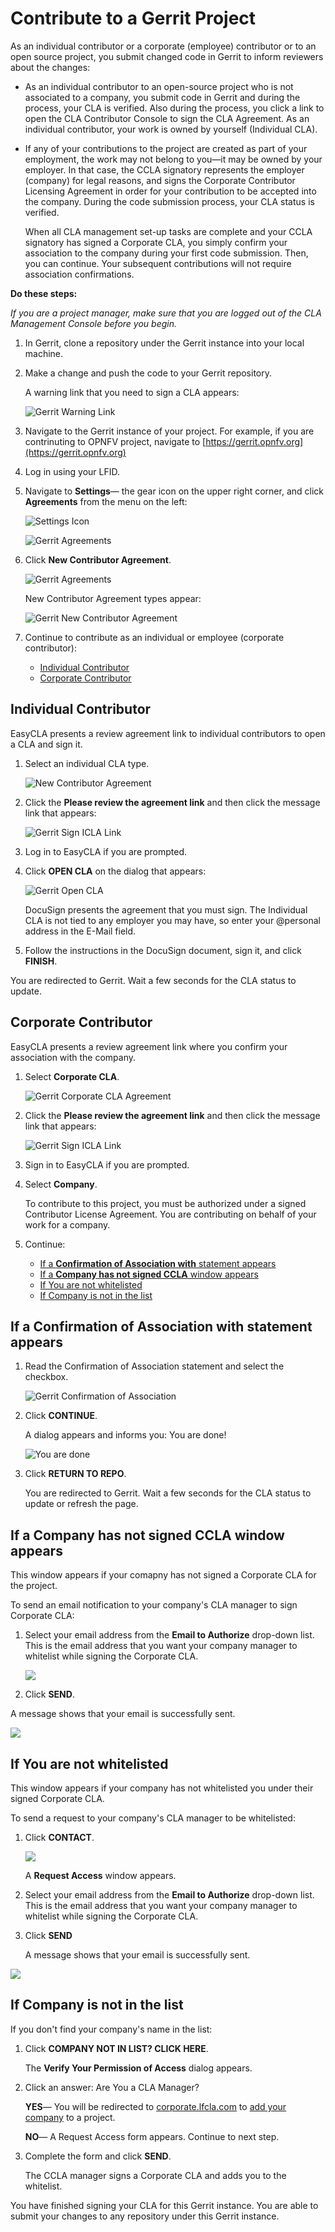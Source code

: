 # Contribute to a Gerrit Project

As an individual contributor or a corporate \(employee\) contributor or to an open source project, you submit changed code in Gerrit to inform reviewers about the changes:

* As an individual contributor to an open-source project who is not associated to a company, you submit code in Gerrit and during the process, your CLA is verified. Also during the process, you click a link to open the CLA Contributor Console to sign the CLA Agreement. As an individual contributor, your work is owned by yourself \(Individual CLA\).
* If any of your contributions to the project are created as part of your employment, the work may not belong to you—it may be owned by your employer. In that case, the CCLA signatory represents the employer \(company\) for legal reasons, and signs the Corporate Contributor Licensing Agreement in order for your contribution to be accepted into the company. During the code submission process, your CLA status is verified.

  When all CLA management set-up tasks are complete and your CCLA signatory has signed a Corporate CLA, you simply confirm your association to the company during your first code submission. Then, you can continue. Your subsequent contributions will not require association confirmations.

**Do these steps:**

_If you are a project manager, make sure that you are logged out of the CLA Management Console before you begin._

1. In Gerrit, clone a repository under the Gerrit instance into your local machine.
2. Make a change and push the code to your Gerrit repository.

   A warning link that you need to sign a CLA appears:

   ![Gerrit Warning Link](../.gitbook/assets/cla-gerrit-sign-a-cla.png)

3. Navigate to the Gerrit instance of your project. For example, if you are contrinuting to OPNFV project, navigate to [https://gerrit.opnfv.org](https://gerrit.opnfv.org)
4. Log in using your LFID.
5. Navigate to **Settings**— the gear icon on the upper right corner, and click **Agreements** from the menu on the left:

   ![Settings Icon](/.gitbook/assets/settings-icon.png)
   
   ![Gerrit Agreements](/.gitbook/assets/agreements.png)

6. Click **New Contributor Agreement**.

   ![Gerrit Agreements](/.gitbook/assets/agreement-link.png)

   New Contributor Agreement types appear:

   ![Gerrit New Contributor Agreement](/.gitbook/assets/new-contributor-agreement.png)

7. Continue to contribute as an individual or employee \(corporate contributor\):
   * [Individual Contributor](contribute-to-a-gerrit-project.md#individual-contributor)
   * [Corporate Contributor](contribute-to-a-gerrit-project.md#corporate-contributor)

## Individual Contributor

EasyCLA presents a review agreement link to individual contributors to open a CLA and sign it.

1. Select an individual CLA type.

   ![New Contributor Agreement](../.gitbook/assets/cla-gerrit-icla-type.png)

2. Click the **Please review the agreement link** and then click the message link that appears:

   ![Gerrit Sign ICLA Link](../.gitbook/assets/cla-gerrit-icla-proceed-to-sign-cla.png)

3. Log in to EasyCLA if you are prompted.
4. Click **OPEN CLA** on the dialog that appears:

   ![Gerrit Open CLA](../.gitbook/assets/cla-gerrit-individual-cla-open-cla.png)

   DocuSign presents the agreement that you must sign. The Individual CLA is not tied to any employer you may have, so enter your @personal address in the E-Mail field.

5. Follow the instructions in the DocuSign document, sign it, and click **FINISH**.

You are redirected to Gerrit. Wait a few seconds for the CLA status to update.

## Corporate Contributor

EasyCLA presents a review agreement link where you confirm your association with the company.

1. Select **Corporate CLA**.

   ![Gerrit Corporate CLA Agreement](/.gitbook/assets/corporate-cla.png)

2. Click the **Please review the agreement link** and then click the message link that appears:

   ![Gerrit Sign ICLA Link](../.gitbook/assets/cla-gerrit-icla-proceed-to-sign-cla.png)
   
3. Sign in to EasyCLA if you are prompted.
   
4. Select **Company**.

   To contribute to this project, you must be authorized under a signed Contributor License Agreement. You are contributing on behalf of your work for a company.


5. Continue:

   * [If a **Confirmation of Association with** statement appears](contribute-to-a-gerrit-project.md#if-a-confirmation-of-association-with-statement-appears)
   * [If a **Company has not signed CCLA** window appears](contribute-to-a-gerrit-project.md#if-a-company-has-not-signed-CCLA-window-appears)
   * [If You are not whitelisted](contribute-to-a-gerrit-project.md#if-you-are-not-whitelisted)
   * [If Company is not in the list](contribute-to-a-gerrit-project.md#if-company-is-not-in-the-list)
   
  
## If a **Confirmation of Association with** statement appears

1. Read the Confirmation of Association statement and select the checkbox.

   ![Gerrit Confirmation of Association](../.gitbook/assets/cla-gerrit-confirmation-of-association.png)

2. Click **CONTINUE**.

   A dialog appears and informs you: You are done!
   
   ![You are done](../.gitbook/assets/cla-github-you-are-done%20%281%29.png)

3. Click **RETURN TO REPO**.

   You are redirected to Gerrit. Wait a few seconds for the CLA status to update or refresh the page.
   
## If a **Company has not signed CCLA** window appears

This window appears if your comapny has not signed a Corporate CLA for the project.

To send an email notification to your company's CLA manager to sign Corporate CLA:

1. Select your email address from the **Email to Authorize** drop-down list. This is the email address that you want your company manager to whitelist while signing the Corporate CLA.

   ![](/.gitbook/assets/company-not-signed-ccla.png)

2. Click **SEND**.

  A message shows that your email is successfully sent.
  
  ![](/.gitbook/assets/email-to-whitelist.png)

## If You are not whitelisted

This window appears if your company has not whitelisted you under their signed Corporate CLA.

To send a request to your company's CLA manager to be whitelisted:

1. Click **CONTACT**.

   ![](/.gitbook/assets/request-to-be-whitelisted.png)

    A **Request Access** window appears.
  
2. Select your email address from the **Email to Authorize** drop-down list. This is the email address that you want your company manager to whitelist while signing the Corporate CLA.

3. Click **SEND**

   A message shows that your email is successfully sent.
  
  ![](/.gitbook/assets/email-to-whitelist.png)

## If Company is not in the list

If you don't find your company's name in the list:

1. Click **COMPANY NOT IN LIST? CLICK HERE**.

   The **Verify Your Permission of Access** dialog appears.
  
2. Click an answer: Are You a CLA Manager?

   **YES**— You will be redirected to [corporate.lfcla.com](https://corporate.lfcla.com/#/companies) to [add your company](../ccla-managers-and-ccla-signatories/add-a-company-to-a-project.md) to a project.
   
   **NO**— A Request Access form appears. Continue to next step.
   
3. Complete the form and click **SEND**.

   The CCLA manager signs a Corporate CLA and adds you to the whitelist.

You have finished signing your CLA for this Gerrit instance. You are able to submit your changes to any repository under this Gerrit instance.

